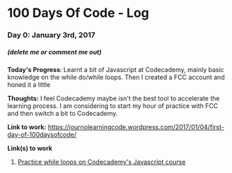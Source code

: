 # 100 Days Of Code - Log

### Day 0: January 3rd, 2017
##### (delete me or comment me out)

**Today's Progress**: Learnt a bit of Javascript at Codecademy, mainly basic knowledge on the while do/while loops. Then I created a FCC account and honed it a little

**Thoughts:** I feel Codecademy maybe isn't the best tool to accelerate the learning process. I am considering to start my hour of practice with FCC and then switch a bit to Codecademy.

**Link to work:** https://journolearningcode.wordpress.com/2017/01/04/first-day-of-100daysofcode/



**Link(s) to work**
1. [Practice while loops on Codecademy's Javascript course](https://journolearningcode.wordpress.com/2017/01/04/first-day-of-100daysofcode/)

